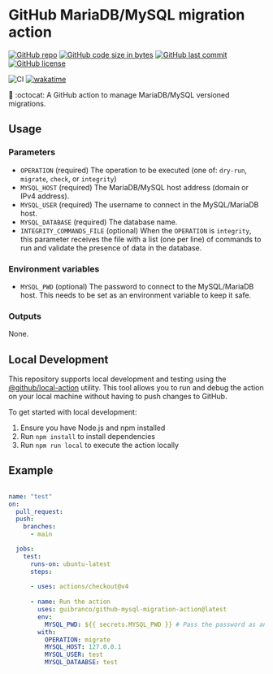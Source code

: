# GitHub MariaDB/MySQL migration action

[![GitHub repo](https://img.shields.io/badge/GitHub-guibranco%2Fgithub--mysql--migration--action-green.svg?style=plastic&logo=github)](https://github.com/guibranco/github-mysql-migration-action "shields.io")
[![GitHub code size in bytes](https://img.shields.io/github/languages/code-size/guibranco/github-mysql-migration-action?color=green&label=Code%20size&style=plastic&logo=github)](https://github.com/guibranco/github-mysql-migration-action "shields.io")
[![GitHub last commit](https://img.shields.io/github/last-commit/guibranco/github-mysql-migration-action?color=green&logo=github&style=plastic&label=Last%20commit)](https://github.com/guibranco/github-mysql-migration-action "shields.io")
[![GitHub license](https://img.shields.io/github/license/guibranco/github-mysql-migration-action?color=green&logo=github&style=plastic&label=License)](https://github.com/guibranco/github-mysql-migration-action "shields.io")

![CI](https://github.com/guibranco/github-mysql-migration-action/actions/workflows/ci.yml/badge.svg)
[![wakatime](https://wakatime.com/badge/github/guibranco/github-mysql-migration-action.svg)](https://wakatime.com/badge/github/guibranco/github-mysql-migration-action)

🎲 :octocat: A GitHub action to manage MariaDB/MySQL versioned migrations.

## Usage

### Parameters

* `OPERATION` (required)
The operation to be executed (one of: `dry-run`, `migrate`, `check`, or `integrity`)
* `MYSQL_HOST` (required)
The MariaDB/MySQL host address (domain or IPv4 address).
* `MYSQL_USER` (required)
The username to connect in the MySQL/MariaDB host.
* `MYSQL_DATABASE` (required)
The database name.
* `INTEGRITY_COMMANDS_FILE` (optional)
When the `OPERATION` is `integrity`, this parameter receives the file with a list (one per line) of commands to run and validate the presence of data in the database.

### Environment variables

* `MYSQL_PWD` (optional)
The password to connect to the MySQL/MariaDB host. This needs to be set as an environment variable to keep it safe.

### Outputs

None.

## Local Development

This repository supports local development and testing using the [@github/local-action](https://github.com/github/local-action) utility. This tool allows you to run and debug the action on your local machine without having to push changes to GitHub.

To get started with local development:

1. Ensure you have Node.js and npm installed
2. Run `npm install` to install dependencies
3. Run `npm run local` to execute the action locally

## Example

```yml

name: "test"
on:
  pull_request:
  push:
    branches:
      - main

  jobs:
    test:
      runs-on: ubuntu-latest
      steps:
      
      - uses: actions/checkout@v4
  
      - name: Run the action
        uses: guibranco/github-mysql-migration-action@latest
        env:
          MYSQL_PWD: ${{ secrets.MYSQL_PWD }} # Pass the password as an environment variable to keep it secret.
        with:
          OPERATION: migrate
          MYSQL_HOST: 127.0.0.1
          MYSQL_USER: test
          MYSQL_DATAABSE: test          
```
